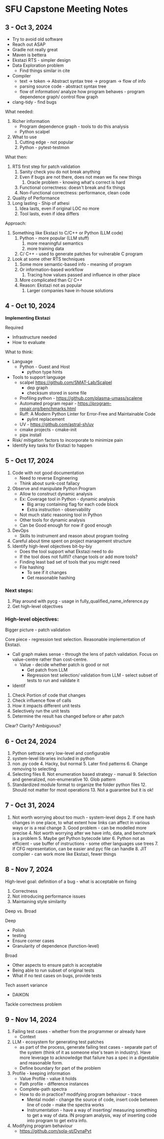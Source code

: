 # SFU Capstone Meeting Notes

## 3 - Oct 3, 2024

- Try to avoid old software
- Reach out ASAP
- Gradle not really great
- Maven is bettera
- Ekstazi RTS - simpler design
- Data Exploration problem
	- Find things similar in cite
- Compiler
	- text -> token -> Abstract syntax tree -> program -> flow of info
	- parsing source code - abstract syntax tree
	- flow of information/ analyze how program behaves - program dependence graph/ control flow graph
- clang-tidy - find bugs

What needed:
1. Richer information
	- Program dependence graph - tools to do this analysis
	- Python scalpel
2. What to use
	1. Cutting edge - not popular
	2. Python - pytest-testmon

What then:
1. RTS first step for patch validation
	1. Sanity check you do not break anything
	2. Even if bugs are not there, does not mean we fix new things
		1. Oracle problem - knowing what's correct is hard
	3. Functional correctness: doesn't break and fix things
	4. Non-Functional correctness: performance, clean code
2. Quality of Performance
3. Long lasting - Ship of athesi
	1. Idea lasts, even if original LOC no more
	2. Tool lasts, even if idea differs

Approach:
1. Something like Ekstazi to C/C++ or Python (LLM code)
	1. Python - more popular (LLM stuff)
		1. more meaningful semantics
		2. more training data
	2. C/ C++ - used to generate patches for vulnerable C program
2. Look at some other RTS techniques
	1. Some more semantic-based info - meaning of program
	2. Or information-based workflow
		1. Tracing how values passed and influence in other place
	3. More complicated than C/ C++
	4. Reason: Ekstazi not as popular
		1. Larger companies have in-house solutions

## 4 - Oct 10, 2024

**Implementing Ekstazi**

Required
- Infrastructure needed
- How to evaluate

What to think:
- Language
	- Python - Guest and Host
		- python type hints
- Tools to support language
	- scalpel https://github.com/SMAT-Lab/Scalpel
		- dep graph
		- checksum stored in some file
	- Profiling python - https://github.com/plasma-umass/scalene
	- Automated program repair - https://program-repair.org/benchmarks.html
	- Ruff: A Modern Python Linter for Error-Free and Maintainable Code
		- pylint replacement
	- UV - https://github.com/astral-sh/uv
	- cmake projects - cmake-init
	- pipx install
- Risk/ mitigation factors to incorporate to minimize pain
- Identify key tasks for Ekstazi to happen


## 5 - Oct 17, 2024

1. Code with not good documentation
    - Need to reverse Engineering
    - Think about sunk-cost fallacy
2. Observe and manipulate Python Program
    - Allow to construct dynamic analysis
    - Ex: Coverage tool in Python - dynamic analysis
        - Big array containing flag for each code block
        - Extra instruction - observability
    - Not much static reasoning tool in Python
    - Other tools for dynamic analysis
    - Can be Good enough for now if good enough
3. DevOps
    - Skills to instrument and reason about program tooling
4. Careful about time spent on project management structure
5. Identify high-level objectives bit-by-biy
    - Does the tool support what Ekstazi need to do
    - If the tool does not fullfil? change tools or add more tools?
    - Finding least bad set of tools that you might need
    - File hashing
        - To see if it changes
        - Get reasonable hashing


### Next steps:
1. Play around with pycg - usage in fully_qualified_name_inference.py
2. Get high-level objectives

### High-level objectives:
Bigger picture - patch validation

Core piece - regression test selection. Reasonable implementation of Ekstazi.
- Call graph makes sense - through the lens of patch validation. Focus on value-centre rather than cost-centre.
    - Value - decide whether patch is good or not
        - Get patch from LLM
        - Regression test selection/ validation from LLM - select subset of tests to run and validate it
- Identif


1. Check Portion of code that changes
2. Check influence flow of calls
3. How it impacts different unit tests
4. Selectively run the unit tests
5. Determine the result has changed before or after patch

Clear? Clarity? Ambiguous?

## 6 - Oct 24, 2024

1. Python settrace very low-level and configurable
2. system-level libraries included in python
3. non .py code 
    4. Hacky, but normal
    5. Later find patterns
    6. Change removing to selecting
7. Selecting files
    8. Not enumeration based strategy - manual
    9. Selection and generalized, non-enumerative
        10. Glob pattern
11. Standardized module format to organize the folder python files
    12. Should not matter for most operations
    13. Not a guarantee but it is ok!


## 7 - Oct 31, 2024

1. Not worth worrying about too much - system-level deps
    2. If one hash changes in one place, to what extent how links can affect in various ways or is a real change
    3. Good problem - can be modelled more precise
    4. Not worth worrying after we have info, data, and benchmark is a problem
    5. Maybe get Python bytecode later
    6. Python not as efficient - use buffer of instructions - some other languages use trees
    7. If CFG representation, can be easier and pyc file can handle
    8. JIT compiler - can work more like Ekstazi, fewer things


## 8 - Nov 7, 2024

High-level goal:
definition of a bug - what is acceptable on fixing
1. Correctness
2. Not introducing performance issues
3. Maintaining style similarity


Deep vs. Broad

Deep
- Polish
- testing
- Ensure corner cases
- Granularity of dependence (function-level)

Broad
- Other aspects to ensure patch is acceptable
- Being able to run subset of original tests
- What if no test cases on bugs, provide tests

Tech assert variance
- DAIKON

Tackle correctness problem


## 9 - Nov 14, 2024

1. Failing test cases - whether from the programmer or already have
    - Context
2. LLM - ecosystem for generating test patches
    - as part of the process, generate failing test cases - separate part of the system (think of it as someone else's team in industry). Have more leverage to acknowledge that failure has a spec in a digestable and reasonable form.
    - Define boundary for part of the problem
3. Profile - keeping information
    - Value Profile - value it holds
    - Path profile - difference instances
    - Complete-path spectra
    - How to do in practice? modifying program behaviour - trace
        - Mental model - change the source of code, insert code between line of code - make the spectra works
        - Instrumentation - have a way of inserting/ measuring something to get a way of data. IN program analysis, way of inserting code into program to get extra info.
4. Modifying program behaviour
    - https://github.com/sola-st/DynaPyt